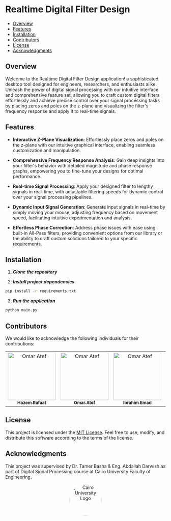 # Realtime Digital Filter Design
- [Overview](#overview)
- [Features](#features)
- [Installation](#installation)
- [Contributors](#contributors)
- [License](#license)
- [Acknowledgments](#acknowledgments)


## Overview
Welcome to the Realtime Digital Filter Design application! a sophisticated desktop tool designed for engineers, researchers, and enthusiasts alike. Unleash the power of digital signal processing with our intuitive interface and comprehensive feature set, allowing you to craft custom digital filters effortlessly and achieve precise control over your signal processing tasks by placing zeros and poles on the z-plane and visualizing the filter's frequency response and apply it to real-time signals.

## Features
- **Interactive Z-Plane Visualization**: Effortlessly place zeros and poles on the z-plane with our intuitive graphical interface, enabling seamless customization and manipulation.

- **Comprehensive Frequency Response Analysis**: Gain deep insights into your filter's behavior with detailed magnitude and phase response graphs, empowering you to fine-tune your designs for optimal performance.

- **Real-time Signal Processing**: Apply your designed filter to lengthy signals in real-time, with adjustable filtering speeds for dynamic control over your signal processing pipelines.

- **Dynamic Input Signal Generation**: Generate input signals in real-time by simply moving your mouse, adjusting frequency based on movement speed, facilitating intuitive experimentation and analysis.

- **Effortless Phase Correction**: Address phase issues with ease using built-in All-Pass filters, providing convenient options from our library or the ability to craft custom solutions tailored to your specific requirements.

## Installation
1. **_Clone the repository_**

2. **_Install project dependencies_**
```sh
pip install -r requirements.txt
```
3. **_Run the application_**
```sh
python main.py
```

## Contributors

We would like to acknowledge the following individuals for their contributions:

<table>
  <tr>
  <td align="center">
      <a href="https://github.com/Hazem-Raafat" target="_black">
      <img src="https://avatars.githubusercontent.com/u/100636693?v=4" width="150px;" alt="Omar Atef"/>
      <br />
      <sub><b>Hazem Rafaat</b></sub></a>
    </td>  
    <td align="center">
      <a href="https://github.com/OmarAtef0" target="_black">
      <img src="https://avatars.githubusercontent.com/u/131784941?v=4" width="150px;" alt="Omar Atef"/>
      <br />
      <sub><b>Omar Atef</b></sub></a>
    </td>  
    <td align="center">
      <a href="https://github.com/IbrahimEmad11" target="_black">
      <img src="https://avatars.githubusercontent.com/u/110200613?v=4" width="150px;" alt="Omar Atef"/>
      <br />
      <sub><b>Ibrahim Emad</b></sub></a>
    </td>  
    <td align="center">
      <a href="https://github.com/Ahmedkhaled222" target="_black">
      <img src="https://avatars.githubusercontent.com/u/109425772?v=4" width="150px;" alt="Omar Atef"/>
      <br />
      <sub><b>Ahmed Khaled</b></sub></a>
    </td>  
  </tr>
 </table>

## License

<p>This project is licensed under the <a href="LICENSE">MIT License</a>. Feel free to use, modify, and distribute this software according to the terms of the license.</p>


## Acknowledgments

This project was supervised by Dr. Tamer Basha & Eng. Abdallah Darwish as part of Digital Signal Processing course at Cairo University Faculty of Engineering.

<div style="text-align: center">
    <img src="https://imgur.com/Wk4nR0m.png" alt="Cairo University Logo" width="100" style="border-radius: 50%;"/>
</div>

